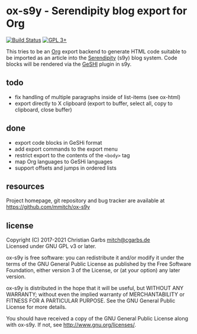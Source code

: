 ox-s9y - Serendipity blog export for Org
========================================

[![Build Status](https://img.shields.io/circleci/build/gh/mmitch/ox-s9y?label=build)](https://circleci.com/gh/mmitch/ox-s9y)
[![GPL 3+](https://img.shields.io/badge/license-GPL%203%2B-blue.svg)](http://www.gnu.org/licenses/gpl-3.0-standalone.html)


This tries to be an [Org](http://orgmode) export backend to generate
HTML code suitable to be imported as an article into the
[Serendipity](https://docs.s9y.org) (s9y) blog system.  Code blocks
will be rendered via the [GeSHI](http://qbnz.com/highlighter/) plugin
in s9y.

todo
----

- fix handling of multiple paragraphs inside of list-items (see ox-html)
- export directly to X clipboard (export to buffer, select all, copy to
  clipboard, close buffer)

done
----

- export code blocks in GeSHi format
- add export commands to the export menu
- restrict export to the contents of the `<body>` tag
- map Org languages to GeSHi languages
- support offsets and jumps in ordered lists

resources
---------

Project homepage, git repository and bug tracker are available at
https://github.com/mmitch/ox-s9y

license
-------

Copyright (C) 2017-2021  Christian Garbs <mitch@cgarbs.de>  
Licensed under GNU GPL v3 or later.

ox-s9y is free software: you can redistribute it and/or modify
it under the terms of the GNU General Public License as published by
the Free Software Foundation, either version 3 of the License, or
(at your option) any later version.

ox-s9y is distributed in the hope that it will be useful,
but WITHOUT ANY WARRANTY; without even the implied warranty of
MERCHANTABILITY or FITNESS FOR A PARTICULAR PURPOSE.  See the
GNU General Public License for more details.

You should have received a copy of the GNU General Public License
along with ox-s9y.  If not, see <http://www.gnu.org/licenses/>.

